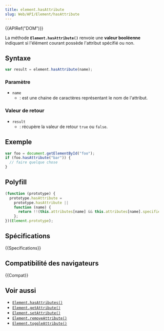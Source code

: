 ```yaml
---
title: element.hasAttribute
slug: Web/API/Element/hasAttribute
---
```


{{APIRef("DOM")}}

La méthode **`Element.hasAttribute()`** renvoie une **valeur booléenne** indiquant si l'élément courant possède l'attribut spécifié ou non.

## Syntaxe

```js
var result = element.hasAttribute(name);
```

### Paramètre

- `name`
  - : est une chaine de caractères représentant le nom de l'attribut.

### Valeur de retour

- `result`
  - : récupère la valeur de retour `true` ou `false`.

## Exemple

```js
var foo = document.getElementById("foo");
if (foo.hasAttribute("bar")) {
  // faire quelque chose
}
```

## Polyfill

```js
(function (prototype) {
  prototype.hasAttribute =
    prototype.hasAttribute ||
    function (name) {
      return !!(this.attributes[name] && this.attributes[name].specified);
    };
})(Element.prototype);
```

## Spécifications

{{Specifications}}

## Compatibilité des navigateurs

{{Compat}}

## Voir aussi

- [`Element.hasAttributes()`](/fr/docs/Web/API/Element/hasAttributes)
- [`Element.getAttribute()`](/fr/docs/Web/API/Element/getAttribute)
- [`Element.setAttribute()`](/fr/docs/Web/API/Element/setAttribute)
- [`Element.removeAttribute()`](/fr/docs/Web/API/Element/removeAttribute)
- [`Element.toggleAttribute()`](/fr/docs/Web/API/Element/toggleAttribute)
